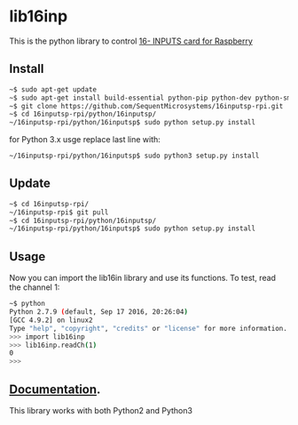 # lib16inp

This is the python library to control [16- INPUTS card for Raspberry](https://www.sequentmicrosystems.com/)

## Install

```bash
~$ sudo apt-get update
~$ sudo apt-get install build-essential python-pip python-dev python-smbus git
~$ git clone https://github.com/SequentMicrosystems/16inputsp-rpi.git
~$ cd 16inputsp-rpi/python/16inputsp/
~/16inputsp-rpi/python/16inputsp$ sudo python setup.py install
```

for Python 3.x usge replace last line with:
```bash
~/16inputsp-rpi/python/16inputsp$ sudo python3 setup.py install
```

## Update

```bash
~$ cd 16inputsp-rpi/
~/16inputsp-rpi$ git pull
~$ cd 16inputsp-rpi/python/16inputsp/
~/16inputsp-rpi/python/16inputsp$ sudo python setup.py install
```

## Usage 

Now you can import the lib16in library and use its functions. To test, read the channel 1:

```bash
~$ python
Python 2.7.9 (default, Sep 17 2016, 20:26:04)
[GCC 4.9.2] on linux2
Type "help", "copyright", "credits" or "license" for more information.
>>> import lib16inp
>>> lib16inp.readCh(1)
0
>>>
```
## [Documentation](https://github.com/SequentMicrosystems/16inputsp-rpi/blob/master/python/16inputsp/README.md). 

This library works with both Python2 and Python3